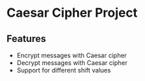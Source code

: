 # Caesar Cipher Project

## Features
- Encrypt messages with Caesar cipher
- Decrypt messages with Caesar cipher
- Support for different shift values
